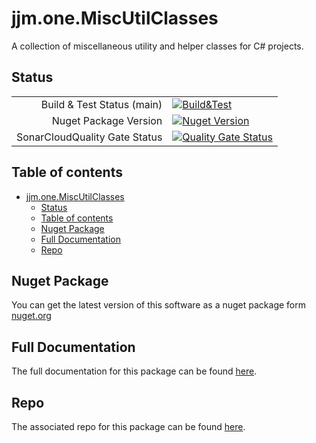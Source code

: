 # jjm.one.MiscUtilClasses

A collection of miscellaneous utility and helper classes for C# projects.

## Status

|                       |                       |
|----------------------:|-----------------------|
| Build & Test Status (main) | [![Build&Test](https://github.com/jjm-one/jjm.one.MiscUtilClasses/actions/workflows/dotnet.yml/badge.svg)](https://github.com/jjm-one/jjm.one.MiscUtilClasses/actions/workflows/dotnet.yml) |
| Nuget Package Version | [![Nuget Version](https://img.shields.io/nuget/v/jjm.one.MiscUtilClasses?style=flat-square)](https://www.nuget.org/packages/jjm.one.MiscUtilClasses/) |
| SonarCloudQuality Gate Status | [![Quality Gate Status](https://sonarcloud.io/api/project_badges/measure?project=jjm-one_jjm.one.MiscUtilClasses&metric=alert_status)](https://sonarcloud.io/summary/new_code?id=jjm-one_jjm.one.MiscUtilClasses) |

## Table of contents

- [jjm.one.MiscUtilClasses](#jjmonemiscutilclasses)
  - [Status](#status)
  - [Table of contents](#table-of-contents)
  - [Nuget Package](#nuget-package)
  - [Full Documentation](#full-documentation)
  - [Repo](#repo)

## Nuget Package

You can get the latest version of this software as a nuget package form [nuget.org](https://www.nuget.org/packages/jjm.one.MiscUtilClasses/)

## Full Documentation

The full documentation for this package can be found [here](https://jjm-one.github.io/jjm.one.MiscUtilClasses/main/doc/html/index.html).

## Repo

The associated repo for this package can be found [here](https://github.com/jjm-one/jjm.one.MiscUtilClasses).
